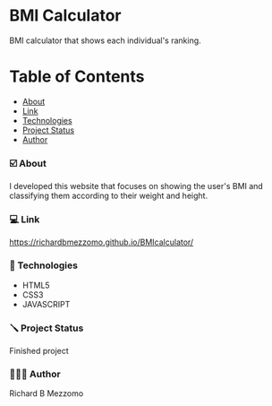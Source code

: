 # BMI Calculator

BMI calculator that shows each individual's ranking.

Table of Contents
=================

   * [About](#About)
   * [Link](#link)
   * [Technologies](#technologies)
   * [Project Status](#projectstatus)
   * [Author](#author)

### ☑️ About

I developed this website that focuses on showing the user's BMI and classifying them according to their weight and height.

### 💻 Link

https://richardbmezzomo.github.io/BMIcalculator/

### 🔋 Technologies

- HTML5
- CSS3
- JAVASCRIPT

### 🪛 Project Status

Finished project

### 👨🏽‍💻 Author

Richard B Mezzomo
